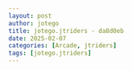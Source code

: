 ```yaml
---
layout: post
author: jotego
title: jotego.jtriders - da8d0eb
date: 2025-02-07
categories: [Arcade, jtriders]
tags: [jotego.jtriders]
---
```



